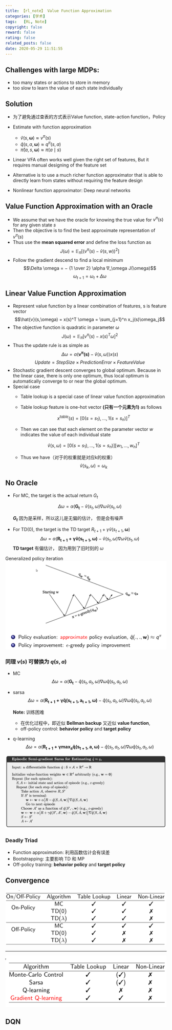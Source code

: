 ```yaml
---
title: 【rl_note】 Value Function Approximation
categories: [学术]
tags:   [RL, Note]
copyright: false
reward: false
rating: false
related_posts: false
date: 2020-05-29 11:51:55
---
```


## Challenges with large MDPs:
- too many states or actions to store in memory
- too slow to learn the value of each state individually

## Solution
- 为了避免通过查表的方式表示Value function, state-action function，Policy
- Estimate with function approximation
    - $\hat{v} (s, \mathbf{\omega}) \approx  v^π (s)$
    - $\hat{q}(s, a, \mathbf{\omega}) \approx  q^π (s, a)$
    - $\hat{\pi}(a, s, \mathbf{\omega}) \approx  π(a \mid s)$

- Linear VFA often works well given the right set of features, But it requires manual designing of the feature set
- Alternative is to use a much richer function approximator that is able to directly learn from states without requiring the feature design
- Nonlinear function approximator: Deep neural networks


## Value Function Approximation with an Oracle
- We assume that we have the oracle for knowing the true value for
$v^π (s)$ for any given state $s$
- Then the objective is to find the best approximate representation of $v^π (s)$
- Thus use the **mean squared error** and define the loss function as
$$J(\omega) = \mathbb{E}_π [(v^π (s) − \hat{v}(s, w))^2]$$
- Follow the gradient descend to find a local minimum
$$\Delta \omega = − {1 \over 2} \alpha ∇_\omega J(\omega)$$
$$\omega_{t+1} = \omega_t + \Delta \omega$$

## Linear Value Function Approximation

- Represent value function by a linear combination of features, s is feature vector
$$\hat{v}(s,\omega) = x(s)^T \omega = \sum_{j=1}^n x_j(s)\omega_j$$
- The objective function is quadratic in parameter $\omega$
$$J(\omega) = \mathbb{E}_\pi[v^\pi(s) − x(s)^T \omega]^2$$
- Thus the update rule is as simple as
$$\Delta\omega = \alpha(\mathbf{v^\pi(s)} − \hat{v}(s, \omega))x(s)$$
$$Update = StepSize × PredictionError × FeatureValue$$
- Stochastic gradient descent converges to global optimum. Because in the linear case, there is only one optimum, thus local optimum is automatically converge to or near the global optimum.
- Special case
    - Table lookup is a special case of linear value function approximation
    - Table lookup feature is one-hot vector **(只有一个元素为1)** as follows

        $$x^{table}(s) = [0(s = s_1 ), ..., 1(s = s_n )]^T$$

    - Then we can see that each element on the parameter vector $w$ indicates the value of each individual state

        $$\hat{v}(s, \omega) = [0(s = s_1 ), ..., 1(s = s_n)] [w_1 , ..., w_n]^T$$

    - Thus we have（对于的权重就是对应k的权重） 
        $$\hat{v}(s_k , \omega) = \omega_k$$


## No Oracle
- For MC, the target is the actual return $G_t$

    $$\Delta\omega = \alpha (\mathbf{G_t} − \hat{v}(s_t , \omega) ∇\omega \hat{v}(s_t , \omega)$$

    **$G_t$** 因为是采样，所以这儿是无偏的估计， 但是会有噪声
- For TD(0), the target is the TD target $R_{t+1} + \gamma \hat{v}(s_{t+1} , \mathbf{\omega})$
    $$\Delta\omega = \alpha(\mathbf{R_{t+1} +\gamma \hat{v} (s_{t+1} , \omega)} − \hat{v}(s_t , \omega) ∇ \omega\hat{v} (s_t , \omega)$$
    **TD target** 有偏估计， 因为用到了旧时刻的 $\omega$

Generalized policy iteration
![](/images/posts/rl/value_function_approximation/policy_iteration.png)

### 同理 $v(s)$ 可替换为 $q(s,a)$ 
- MC
    $$\Delta\omega = \alpha (\mathbf{G_t} − \hat{q}(s_t ,a_t, \omega) ∇\omega \hat{q}(s_t ,a_t, \omega)$$

- sarsa
    $$\Delta\omega = \alpha(\mathbf{R_{t+1} +\gamma \hat{q} (s_{t+1} ,a_{t+1}, \omega)} − \hat{q}(s_t,a_t,\omega) ∇ \omega\hat{q} (s_t, a_t, \omega)$$

    **Note:** 训练困难
        
    - 在优化过程中，即近似 **Bellman backup** 又近似 **value function**, 
    - off-policy control: **behavior policy** and **target policy** 

- q-learning
    $$\Delta\omega = \alpha(\mathbf{R_{t+1} +\gamma \max_a \hat{q}(s_{t+1} ,a, \omega)} − \hat{q}(s_t,a_t,\omega) ∇ \omega\hat{q} (s_t, a_t, \omega)$$

![](/images/posts/rl/value_function_approximation/sarsa_semi_gradient.png)

### Deadly Triad
- Function approximation: 利用函数估计会有误差
- Bootstrapping: 主要影响 TD 和 MP
- Off-policy training:  **behavior policy** and **target policy** 
  
## Convergence
![](/images/posts/rl/value_function_approximation/convergence.png)

___

![](/images/posts/rl/value_function_approximation/convergence_al.png)


## DQN
